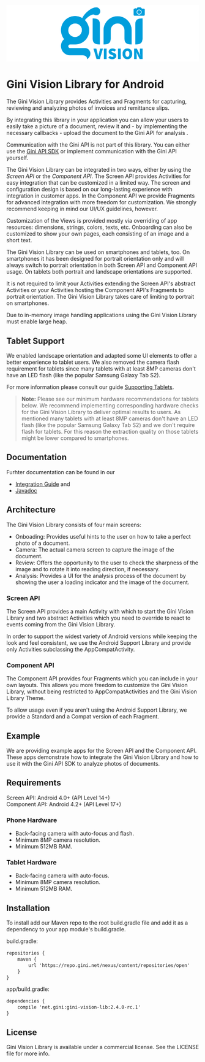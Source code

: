 ![Gini Vision Library for Android](GiniVision_Logo.png)

Gini Vision Library for Android
===============================

The Gini Vision Library provides Activities and Fragments for capturing, reviewing and analyzing photos of invoices and remittance slips.

By integrating this library in your application you can allow your users to easily take a picture of a document, review it and - by implementing the necessary callbacks - upload the document to the Gini API for analysis .

Communication with the Gini API is not part of this library. You can either use the [Gini API SDK](https://github.com/gini/gini-sdk-android) or implement communication with the Gini API yourself.

The Gini Vision Library can be integrated in two ways, either by using the *Screen API* or the *Component API*. The Screen API provides Activities for easy integration that can be customized in a limited way. The screen and configuration design is based on our long-lasting experience with integration in customer apps. In the Component API we provide Fragments for advanced integration with more freedom for customization. We strongly recommend keeping in mind our UI/UX guidelines, however.

Customization of the Views is provided mostly via overriding of app resources: dimensions, strings, colors, texts, etc. Onboarding can also be customized to show your own pages, each consisting of an image and a short text.

The Gini Vision Library can be used on smartphones and tablets, too. On smartphones it has been designed for portrait orientation only and will always switch to portrait orientation in both Screen API and Component API usage. On tablets both portrait and landscape orientations are supported.

It is not required to limit your Activities extending the Screen API's abstract Activities or your Activities hosting the Component API's Fragments to portrait orientation. The Gini Vision Library takes care of limiting to portrait on smartphones.

Due to in-memory image handling applications using the Gini Vision Library must enable large heap.

Tablet Support
--------------

We enabled landscape orientation and adapted some UI elements to offer a better experience to tablet users. We also removed the camera flash requirement for tablets since many tablets with at least 8MP cameras don't have an LED flash (like the popular Samsung Galaxy Tab S2). 

For more information please consult our guide [Supporting Tablets](http://developer.gini.net/gini-vision-lib-android/html/supporting-tablets.html).

> **Note:** Please see our minimum hardware recommendations for tablets below. We recommend implementing corresponding hardware checks for the Gini Vision Library to deliver optimal results to users. As mentioned many tablets with at least 8MP cameras don't have an LED flash (like the popular Samsung Galaxy Tab S2) and we don't require flash for tablets. For this reason the extraction quality on those tablets might be lower compared to smartphones.

Documentation
-------------

Furhter documentation can be found in our 

* [Integration Guide](http://developer.gini.net/gini-vision-lib-android/html/) and
* [Javadoc](http://developer.gini.net/gini-vision-lib-android/javadoc/index.html)

Architecture
------------

The Gini Vision Library consists of four main screens:

* Onboading: Provides useful hints to the user on how to take a perfect photo of a document.
* Camera: The actual camera screen to capture the image of the document.
* Review: Offers the opportunity to the user to check the sharpness of the image and to rotate it into reading direction, if necessary.
* Analysis: Provides a UI for the analysis process of the document by showing the user a loading indicator and the image of the document.

### Screen API

The Screen API provides a main Activity with which to start the Gini Vision Library and two abstract Activities which you need to override to react to events coming from the Gini Vision Library.

In order to support the widest variety of Android versions while keeping the look and feel consistent, we use the Android Support Library and provide only Activities subclassing the AppCompatActivity.

### Component API

The Component API provides four Fragments which you can include in your own layouts. This allows you more freedom to customize the Gini Vision Library, without being restricted to AppCompatActivities and the Gini Vision Library Theme.

To allow usage even if you aren't using the Android Support Library, we provide a Standard and a Compat version of each Fragment.

Example
-------

We are providing example apps for the Screen API and the Component API. These apps demonstrate how to integrate the Gini Vision Library and how to use it with the Gini API SDK to analyze photos of documents.

Requirements
------------

Screen API: Android 4.0+ (API Level 14+)  
Component API: Android 4.2+ (API Level 17+)

### Phone Hardware

* Back-facing camera with auto-focus and flash.
* Minimum 8MP camera resolution.
* Minimum 512MB RAM.

### Tablet Hardware

* Back-facing camera with auto-focus.
* Minimum 8MP camera resolution.
* Minimum 512MB RAM.

Installation
------------

To install add our Maven repo to the root build.gradle file and add it as a dependency to your app module's build.gradle.

build.gradle:

```
repositories {
    maven {
        url 'https://repo.gini.net/nexus/content/repositories/open'
    }
}
```

app/build.gradle:

```
dependencies {
    compile 'net.gini:gini-vision-lib:2.4.0-rc.1'
}
```

## License

Gini Vision Library is available under a commercial license. See the LICENSE file for more info.
